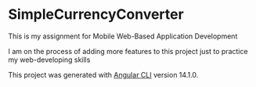 # SimpleCurrencyConverter

This is my assignment for Mobile Web-Based Application Development

I am on the process of adding more features to this project just to practice my web-developing skills

This project was generated with [Angular CLI](https://github.com/angular/angular-cli) version 14.1.0.

